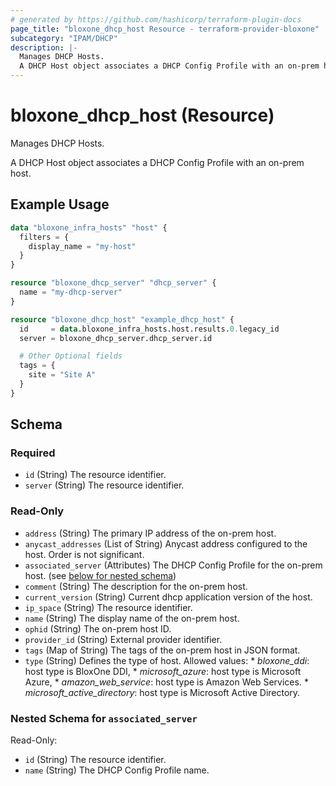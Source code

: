 ```yaml
---
# generated by https://github.com/hashicorp/terraform-plugin-docs
page_title: "bloxone_dhcp_host Resource - terraform-provider-bloxone"
subcategory: "IPAM/DHCP"
description: |-
  Manages DHCP Hosts.
  A DHCP Host object associates a DHCP Config Profile with an on-prem host.
---
```


# bloxone_dhcp_host (Resource)

Manages DHCP Hosts.

A DHCP Host object associates a DHCP Config Profile with an on-prem host.

## Example Usage

```terraform
data "bloxone_infra_hosts" "host" {
  filters = {
    display_name = "my-host"
  }
}

resource "bloxone_dhcp_server" "dhcp_server" {
  name = "my-dhcp-server"
}

resource "bloxone_dhcp_host" "example_dhcp_host" {
  id     = data.bloxone_infra_hosts.host.results.0.legacy_id
  server = bloxone_dhcp_server.dhcp_server.id

  # Other Optional fields
  tags = {
    site = "Site A"
  }
}
```

<!-- schema generated by tfplugindocs -->
## Schema

### Required

- `id` (String) The resource identifier.
- `server` (String) The resource identifier.

### Read-Only

- `address` (String) The primary IP address of the on-prem host.
- `anycast_addresses` (List of String) Anycast address configured to the host. Order is not significant.
- `associated_server` (Attributes) The DHCP Config Profile for the on-prem host. (see [below for nested schema](#nestedatt--associated_server))
- `comment` (String) The description for the on-prem host.
- `current_version` (String) Current dhcp application version of the host.
- `ip_space` (String) The resource identifier.
- `name` (String) The display name of the on-prem host.
- `ophid` (String) The on-prem host ID.
- `provider_id` (String) External provider identifier.
- `tags` (Map of String) The tags of the on-prem host in JSON format.
- `type` (String) Defines the type of host. Allowed values:  * _bloxone_ddi_: host type is BloxOne DDI,  * _microsoft_azure_: host type is Microsoft Azure,  * _amazon_web_service_: host type is Amazon Web Services.  * _microsoft_active_directory_: host type is Microsoft Active Directory.

<a id="nestedatt--associated_server"></a>
### Nested Schema for `associated_server`

Read-Only:

- `id` (String) The resource identifier.
- `name` (String) The DHCP Config Profile name.
